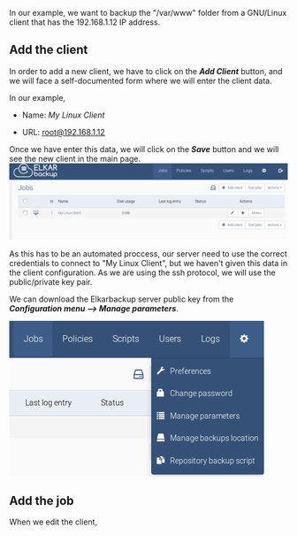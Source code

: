 In our example, we want to backup the "\/var\/www" folder from a GNU\/Linux client that has the 192.168.1.12 IP address.

## Add the client

In order to add a new client, we have to click on the _**Add Client**_ button, and we will face a self-documented form where we will enter the client data.

In our example,

* Name: _My Linux Client_

* URL: root@192.168.1.12


Once we have enter this data, we will click on the _**Save**_ button and we will see the new client in the main page.
![](/assets/clients_tasks_03.png)

As this has to be an automated proccess, our server need to use the correct credentials to connect to "My Linux Client", but we haven't given this data in the client configuration. As we are using the ssh protocol, we will use the public\/private key pair.

We can download the Elkarbackup server public key from the _**Configuration menu --&gt; Manage parameters**_. 

![](/assets/clients_jobs_04.png)

## Add the job

When we edit the client, 

